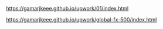 https://gamarjkeee.github.io/upwork/01/index.html

https://gamarjkeee.github.io/upwork/global-fx-500/index.html
